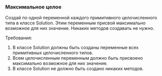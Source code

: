 
### Максимальное целое

Создай по одной переменной каждого примитивного целочисленного типа в классе Solution.
Этим переменным присвой максимально возможное для них значение.
Никаких методов создавать не нужно.


Требования:
1.	В классе Solution должны быть созданы переменные всех примитивных целочисленного типов.
2.	Всем целочисленным переменным должно быть присвоено максимально возможное для них значение.
3.	В классе Solution не должно быть создано никаких методов.


